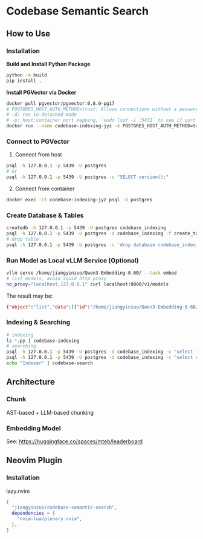 # Codebase Semantic Search

## How to Use
### Installation

**Build and Install Python Package**

```bash
python -m build
pip install .
```

**Install PGVector via Docker**

```bash
docker pull pgvector/pgvector:0.8.0-pg17
# POSTGRES_HOST_AUTH_METHOD=trust: Allows connections without a password
# -d: run in detached mode
# -p: host:container port mapping, `sudo lsof -i :5432` to see if port is in use
docker run --name codebase-indexing-jyz -e POSTGRES_HOST_AUTH_METHOD=trust -p 5439:5432 -d pgvector/pgvector:0.8.0-pg17
```

### Connect to PGVector

1) Connect from host
```bash
psql -h 127.0.0.1 -p 5439 -U postgres
# or
psql -h 127.0.0.1 -p 5439 -U postgres -c "SELECT version();"
```

2) Connect from container
```bash
docker exec -it codebase-indexing-jyz psql -U postgres
```

### Create Database & Tables

```bash
createdb -h 127.0.0.1 -p 5439 -U postgres codebase_indexing
psql -h 127.0.0.1 -p 5439 -U postgres -d codebase_indexing -f create_tables.sql -v dim=1024
# drop table
psql -h 127.0.0.1 -p 5439 -U postgres -c 'drop database codebase_indexing'
```


### Run Model as Local vLLM Service (Optional)

```bash
vllm serve /home/jiangyinzuo/Qwen3-Embedding-0.6B/ --task embed
# list models, avoid squid http proxy
no_proxy="localhost,127.0.0.1" curl localhost:8000/v1/models
```

The result may be:
```json
{"object":"list","data":[{"id":"/home/jiangyinzuo/Qwen3-Embedding-0.6B/","object":"model","created":1755255045,"owned_by":"vllm","root":"/home/jiangyinzuo/Qwen3-Embedding-0.6B/","parent":null,"max_model_len":32768,"permission":[{"id":"modelperm-d53a57a6eba647fa84deb69634726767","object":"model_permission","created":1755255045,"allow_create_engine":false,"allow_sampling":true,"allow_logprobs":true,"allow_search_indices":false,"allow_view":true,"allow_fine_tuning":false,"organization":"*","group":null,"is_blocking":false}]}]}
```

### Indexing & Searching

```bash
# indexing
ls *.py | codebase-indexing
# searching
psql -h 127.0.0.1 -p 5439 -U postgres -d codebase_indexing -c "select file_path from code_chunks"
psql -h 127.0.0.1 -p 5439 -U postgres -d codebase_indexing -c "select code_text from code_chunks where file_path = 'indexing.py'"
echo "Indexer" | codebase-search

```

## Architecture
### Chunk

AST-based + LLM-based chunking

### Embedding Model
See: https://huggingface.co/spaces/mteb/leaderboard

## Neovim Plugin

### Installation

lazy.nvim
```lua
{
  "jiangyinzuo/codebase-semantic-search",
  dependencies = {
    "nvim-lua/plenary.nvim",
  },
}

```

